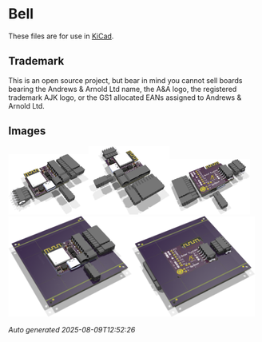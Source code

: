 # Bell

These files are for use in [KiCad](https://www.kicad.org).

## Trademark

This is an open source project, but bear in mind you cannot sell boards bearing the Andrews & Arnold Ltd name, the A&A logo, the registered trademark AJK logo, or the GS1 allocated EANs assigned to Andrews & Arnold Ltd.

## Images

<img src='Bell.png' width=32%><img src='Bell-90.png' width=32%><img src='Bell-bottom.png' width=32%>
<img src='Bell-panel.png' width=49%><img src='Bell-panel-bottom.png' width=49%>

*Auto generated 2025-08-09T12:52:26*
